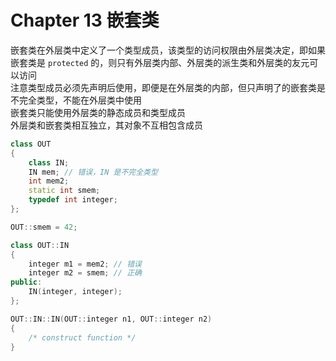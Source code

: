 # Chapter 13 嵌套类

嵌套类在外层类中定义了一个类型成员，该类型的访问权限由外层类决定，即如果嵌套类是 `protected` 的，则只有外层类内部、外层类的派生类和外层类的友元可以访问  
注意类型成员必须先声明后使用，即便是在外层类的内部，但只声明了的嵌套类是不完全类型，不能在外层类中使用  
嵌套类只能使用外层类的静态成员和类型成员  
外层类和嵌套类相互独立，其对象不互相包含成员  

```C++
class OUT
{
    class IN;
    IN mem; // 错误，IN 是不完全类型
    int mem2;
    static int smem;
    typedef int integer;
};

OUT::smem = 42;

class OUT::IN
{
    integer m1 = mem2; // 错误
    integer m2 = smem; // 正确
public:
    IN(integer, integer);
};

OUT::IN::IN(OUT::integer n1, OUT::integer n2)
{
    /* construct function */
}
```
